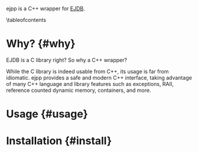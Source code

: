 ejpp is a C++ wrapper for [EJDB](http://ejdb.org/).

\tableofcontents

# Why? {#why}

EJDB is a C library right? So why a C++ wrapper?

While the C library is indeed usable from C++, its usage is far from idiomatic.
ejpp provides a safe and modern C++ interface, taking advantage of many C++ language and library features such as exceptions, RAII, reference counted dynamic memory, containers, and more.

# Usage {#usage}

# Installation {#install}
